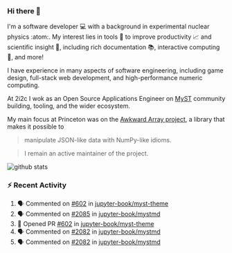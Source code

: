 ### Hi there 👋 

I'm a software developer 💻 with a background in experimental nuclear physics :atom:. My interest lies in tools :wrench: to improve productivity :chart_with_upwards_trend: and scientific insight :telescope:, including rich documentation 📚, interactive computing 🧮, and more! 

I have experience in many aspects of software engineering, including game design, full-stack web development, and high-performance numeric computing. 

At 2i2c I wok as an Open Source Applications Engineer on [MyST](https://github.com/jupyter-book/mystmd) community building, tooling, and the wider ecosystem. 

My main focus at Princeton was on the [Awkward Array project](awkward-array.org/), a library that makes it possible to 
> manipulate JSON-like data with NumPy-like idioms.

> I remain an active maintainer of the project. 

![github stats](https://github-readme-stats.vercel.app/api?username=agoose77&show_icons=true&hide_rank=true&hide_title=true&bg_color=30,e76445,904e95&text_color=efe3ec&icon_color=efe3ec)
<!--
**agoose77/agoose77** is a ✨ _special_ ✨ repository because its `README.md` (this file) appears on your GitHub profile.

Here are some ideas to get you started:

- 🔭 I’m currently working on ...
- 🌱 I’m currently learning ...
- 👯 I’m looking to collaborate on ...
- 🤔 I’m looking for help with ...
- 💬 Ask me about ...
- 📫 How to reach me: ...
- 😄 Pronouns: ...
- ⚡ Fun fact: ...
-->

### :zap: Recent Activity

<!--START_SECTION:activity-->
1. 🗣 Commented on [#602](https://github.com/jupyter-book/myst-theme/pull/602#issuecomment-2943623742) in [jupyter-book/myst-theme](https://github.com/jupyter-book/myst-theme)
2. 🗣 Commented on [#2085](https://github.com/jupyter-book/mystmd/issues/2085#issuecomment-2943570879) in [jupyter-book/mystmd](https://github.com/jupyter-book/mystmd)
3. 💪 Opened PR [#602](https://github.com/jupyter-book/myst-theme/pull/602) in [jupyter-book/myst-theme](https://github.com/jupyter-book/myst-theme)
4. 🗣 Commented on [#2082](https://github.com/jupyter-book/mystmd/issues/2082#issuecomment-2940310907) in [jupyter-book/mystmd](https://github.com/jupyter-book/mystmd)
5. 🗣 Commented on [#2082](https://github.com/jupyter-book/mystmd/issues/2082#issuecomment-2940309576) in [jupyter-book/mystmd](https://github.com/jupyter-book/mystmd)
<!--END_SECTION:activity-->
